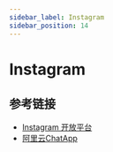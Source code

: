```yaml
---
sidebar_label: Instagram
sidebar_position: 14
---
```


# Instagram

## 参考链接

- [Instagram 开放平台](https://developers.facebook.com/docs/instagram-platform)
- [阿里云ChatApp](https://chatapp.console.aliyun.com/Overview)
